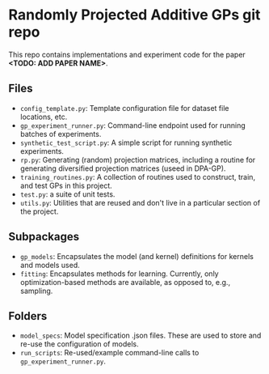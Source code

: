 # Randomly Projected Additive GPs git repo

This repo contains implementations and experiment code for the paper <b>\<TODO: ADD PAPER NAME\></b>. 

## Files

* `config_template.py`: Template configuration file for dataset file locations, etc. 
* `gp_experiment_runner.py`: Command-line endpoint used for running batches of experiments. 
* `synthetic_test_script.py`: A simple script for running synthetic experiments.
* `rp.py`: Generating (random) projection matrices, including a routine for generating diversified projection matrices (useed in DPA-GP).
* `training_routines.py`: A collection of routines used to construct, train, and test GPs in this project. 
* `test.py`: a suite of unit tests.
* `utils.py`: Utilities that are reused and don't live in a particular section of the project.

## Subpackages
* `gp_models`: Encapsulates the model (and kernel) definitions for kernels and models used.
* `fitting`: Encapsulates methods for learning. Currently, only optimization-based methods are available, as opposed to, e.g., sampling.

## Folders
* `model_specs`: Model specification .json files. These are used to store and re-use the configuration of models.
* `run_scripts`: Re-used/example command-line calls to `gp_experiment_runner.py`.

